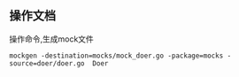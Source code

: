 
## 操作文档
操作命令,生成mock文件
```
mockgen -destination=mocks/mock_doer.go -package=mocks -source=doer/doer.go  Doer
```
